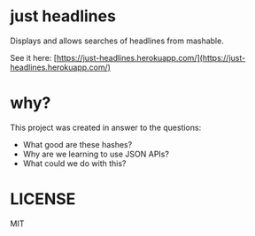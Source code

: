 # just headlines
Displays and allows searches of headlines from mashable.  

See it here: [https://just-headlines.herokuapp.com/](https://just-headlines.herokuapp.com/)

# why?
This project was created in answer to the questions: 

- What good are these hashes?
- Why are we learning to use JSON APIs?  
- What could we do with this?

# LICENSE
MIT
